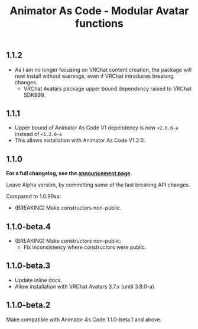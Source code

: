 ﻿---
title: Animator As Code - Modular Avatar functions
---

## 1.1.2

- As I am no longer focusing on VRChat content creation, the package will now install without warnings,
  even if VRChat introduces breaking changes.
  - VRChat Avatars package upper bound dependency raised to VRChat SDK999.

## 1.1.1

- Upper bound of Animator As Code V1 dependency is now `<2.0.0-a` instead of `<1.2.0-a`
- This allows installation with Animator As Code V1.2.0.

## 1.1.0

**For a full changelog, see the [announcement page](/updates/2024/08/21/p0).**

Leave Alpha version, by committing some of the last breaking API changes.

Compared to 1.0.99xx:
- (BREAKING) Make constructors non-public.

## 1.1.0-beta.4

- (BREAKING) Make constructors non-public:
  - Fix inconsistency where constructors were public.

## 1.1.0-beta.3

- Update inline docs.
- Allow installation with VRChat Avatars 3.7.x (until 3.8.0-a).

## 1.1.0-beta.2

Make compatible with Animator As Code 1.1.0-beta.1 and above.
